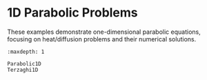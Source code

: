 # 1D Parabolic Problems

These examples demonstrate one-dimensional parabolic equations, focusing on heat/diffusion problems and their numerical solutions.

```{toctree}
:maxdepth: 1

Parabolic1D
Terzaghi1D
``` 